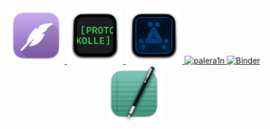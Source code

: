 <p align="center">
  <a href="https://github.com/khcrysalis/Feather">
    <img src="Images/feather.png" alt="Feather" width="100"/>
  </a>
  <a href="https://github.com/khcrysalis/Protokolle">
    <img src="Images/protokolle.png" alt="Protokolle" width="100"/>
  </a>
    <a href="https://github.com/khcrysalis/Antrag">
    <img src="Images/antrag.png" alt="Antrag" width="100"/>
  </a>
  <a href="https://github.com/palera1n/palera1n">
    <img src="https://palera.in/favicons/128@2x.png" alt="palera1n" width="100"/>
  </a>
  <a href="https://github.com/khcrysalis/Binder">
    <img src="https://github.com/khcrysalis/Binder/blob/main/Binder/Assets.xcassets/AppIcon.appiconset/512%402x.png?raw=true" alt="Binder" width="100"/>
  </a>
  <a href="https://github.com/khcrysalis/Zcode">
    <img src="Images/Zcode.png" alt="Zcode" width="100"/>
  </a>
</p>
